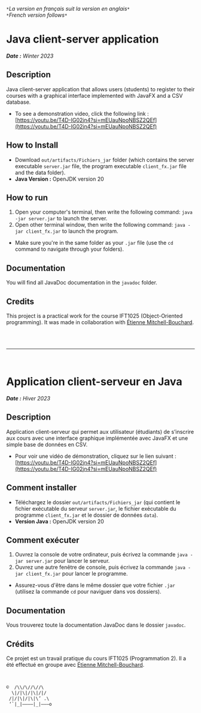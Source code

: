 
`*`*La version en français suit la version en anglais*`*`  
`*`*French version follows*`*`

# Java client-server application

***Date :** Winter 2023*

## Description

Java client-server application that allows users (students) to register to their courses with a graphical interface implemented with JavaFX and a CSV database.

* To see a demonstration video, click the following link : [https://youtu.be/T4D-IG02jn4?si=mEUauNpoNBSZ2QEf](https://youtu.be/T4D-IG02jn4?si=mEUauNpoNBSZ2QEf)

## How to Install

* Download `out/artifacts/Fichiers_jar` folder (which contains the server executable `server.jar` file,  the program executable `client_fx.jar` file and the data folder).
* **Java Version :** OpenJDK version 20

## How to run

  1. Open your computer's terminal, then write the following command: `java -jar server.jar` to launch the server.
  2. Open other terminal window, then write the following command: `java -jar client_fx.jar` to launch the program.
  * Make sure you're in the same folder as your `.jar` file (use the `cd` command to navigate through your folders).

## Documentation

You will find all JavaDoc documentation in the `javadoc` folder.

## Credits

This project is a practical work for the course IFT1025 (Object-Oriented programming). It was made in collaboration with [Étienne Mitchell-Bouchard](https://github.com/DarkZant).

<br><br>
___

<br>

# Application client-serveur en Java

***Date :** Hiver 2023*

## Description

Application client-serveur qui permet aux utilisateur (étudiants) de s’inscrire aux cours avec une interface graphique implémentée avec JavaFX et une simple base de données en CSV.

* Pour voir une vidéo de démonstration, cliquez sur le lien suivant : [https://youtu.be/T4D-IG02jn4?si=mEUauNpoNBSZ2QEf](https://youtu.be/T4D-IG02jn4?si=mEUauNpoNBSZ2QEf)

## Comment installer

* Téléchargez le dossier `out/artifacts/Fichiers_jar` (qui contient le fichier exécutable du serveur `server.jar`, le fichier exécutable du programme `client_fx.jar` et le dossier de données `data`).
* **Version Java :** OpenJDK version 20

## Comment exécuter

  1. Ouvrez la console de votre ordinateur, puis écrivez la commande `java -jar server.jar` pour lancer le serveur.
  2. Ouvrez une autre fenêtre de console, puis écrivez la commande `java -jar client_fx.jar` pour lancer le programme.
  * Assurez-vous d'être dans le même dossier que votre fichier `.jar` (utilisez la commande `cd` pour naviguer dans vos dossiers).

## Documentation

Vous trouverez toute la documentation JavaDoc dans le dossier `javadoc`.

## Crédits

Ce projet est un travail pratique du cours IFT1025 (Programmation 2). Il a été effectué en groupe avec [Étienne Mitchell-Bouchard](https://github.com/DarkZant).

<br>

```txt
©  /\\/\//\//\
  \|/|\|/|\|/|/
 /|/|\|/|\|\’ .\
 ‘`|_|————|_|———o
```
